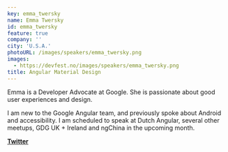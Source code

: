 ```yaml
---
key: emma_twersky
name: Emma Twersky
id: emma_twersky
feature: true
company: ''
city: 'U.S.A.'
photoURL: /images/speakers/emma_twersky.png
images:
  - https://devfest.no/images/speakers/emma_twersky.png
title: Angular Material Design
---
```


Emma is a Developer Advocate at Google. She is passionate about good user experiences and design.

I am new to the Google Angular team, and previously spoke about Android and accessibility. I am scheduled to speak at Dutch Angular, several other meetups, GDG UK + Ireland and ngChina in the upcoming month.

**[Twitter](https://twitter.com/twerske)**